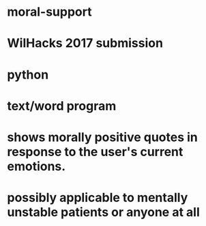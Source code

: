 # moral-support
# WilHacks 2017 submission
# python
# text/word program
# shows morally positive quotes in response to the user's current emotions.
# possibly applicable to mentally unstable patients or anyone at all
